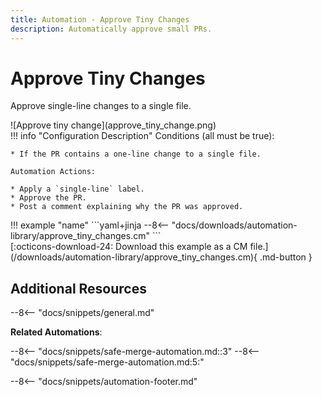 ```yaml
---
title: Automation - Approve Tiny Changes
description: Automatically approve small PRs.
---
```

# Approve Tiny Changes

Approve single-line changes to a single file.

<div class="automationImage" style="align:right" markdown="1">
![Approve tiny change](approve_tiny_change.png)
</div>
<div class="automationDescription" markdown="1">
!!! info "Configuration Description"
    Conditions (all must be true):

    * If the PR contains a one-line change to a single file.

    Automation Actions:

    * Apply a `single-line` label.
    * Approve the PR.
    * Post a comment explaining why the PR was approved.
</div>
!!! example "name"
    ```yaml+jinja
    --8<-- "docs/downloads/automation-library/approve_tiny_changes.cm"
    ```
    <div class="result" markdown>
      <span>
      [:octicons-download-24: Download this example as a CM file.](/downloads/automation-library/approve_tiny_changes.cm){ .md-button }
      </span>
    </div>

## Additional Resources

--8<-- "docs/snippets/general.md"

**Related Automations**:

--8<-- "docs/snippets/safe-merge-automation.md::3"
--8<-- "docs/snippets/safe-merge-automation.md:5:"

--8<-- "docs/snippets/automation-footer.md"
